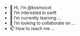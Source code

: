 - 👋 Hi, I’m @kosmocot
- 👀 I’m interested in swift
- 🌱 I’m currently learning ...
- 💞️ I’m looking to collaborate on ...
- 📫 How to reach me ...

<!---
kosmocot/kosmocot is a ✨ special ✨ repository because its `README.md` (this file) appears on your GitHub profile.
You can click the Preview link to take a look at your changes.
--->
